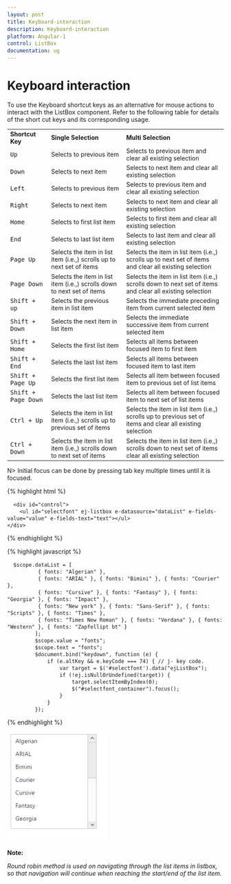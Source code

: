 ```yaml
---
layout: post
title: Keyboard-interaction
description: Keyboard-interaction
platform: Angular-1
control: ListBox
documentation: ug
---
```


# Keyboard interaction

To use the Keyboard shortcut keys as an alternative for mouse actions to interact with the ListBox component. Refer to the following table for details of the short cut keys and its corresponding usage.

<table>
<tr>
<td>
<b>Shortcut Key</b></td><td>
<b>Single Selection</b></td><td>
<b>Multi Selection</b></td></tr>
<tr>
<td>
<kbd>Up</kbd></td><td>
Selects to previous item</td><td>
Selects to previous item and clear all existing selection</td></tr>
<tr>
<td>
<kbd>Down</kbd></td><td>
Selects to next item</td><td>
Selects to next item and clear all existing selection</td></tr>
<tr>
<td>
<kbd>Left</kbd></td><td>
Selects to previous item</td><td>
Selects to previous item and clear all existing selection</td></tr>
<tr>
<td>
<kbd>Right</kbd></td><td>
Selects to next item</td><td>
Selects to next item and clear all existing selection</td></tr>
<tr>
<td>
<kbd>Home</kbd></td><td>
Selects to first list item</td><td>
Selects to first item and clear all existing selection</td></tr>
<tr>
<td>
<kbd>End</kbd></td><td>
Selects to last list item</td><td>
Selects to last item and clear all existing selection</td></tr>
<tr>
<td>
<kbd>Page Up</kbd></td><td>
Selects the item in list item (i.e.,) scrolls up to next set of items</td><td>
Selects the item in list item (i.e.,) scrolls up to next set of items and clear all existing selection</td></tr>
<tr>
<td>
<kbd>Page Down</kbd></td><td>
Selects the item in list item (i.e.,) scrolls down to next set of items</td><td>
Selects the item in list item (i.e.,) scrolls down to next set of items and clear all existing selection</td></tr>
<tr>
<td>
<kbd>Shift + up</kbd></td><td>
Selects the previous item in list item</td><td>
Selects the immediate preceding item from current selected item</td></tr>
<tr>
<td>
<kbd>Shift + Down</kbd></td><td>
Selects the next item in list item</td><td>
Selects the immediate successive item from current selected item</td></tr>
<tr>
<td>
<kbd>Shift + Home</kbd></td><td>
Selects the first list item</td><td>
Selects all items between focused item to first item</td></tr>
<tr>
<td>
<kbd>Shift + End</kbd></td><td>
Selects the last list item</td><td>
Selects all items between focused item to last item</td></tr>
<tr>
<td>
<kbd>Shift + Page Up</kbd></td><td>
Selects the first list item</td><td>
Selects all item between focused item to previous set of list items</td></tr>
<tr>
<td>
<kbd>Shift + Page Down</kbd></td><td>
Selects the last list item</td><td>
Selects all item between focused item to next set of list items</td></tr>
<tr>
<td>
<kbd>Ctrl + Up</kbd></td><td>
Selects the item in list item (i.e.,) scrolls up to previous set of items</td><td>
Selects the item in list item (i.e.,) scrolls up to previous set of items and clear all existing selection</td></tr>
<tr>
<td>
<kbd>Ctrl + Down</kbd></td><td>
Selects the item in list item (i.e.,) scrolls down to next set of items</td><td>
Selects the item in list item (i.e.,) scrolls down to next set of items clear all existing selection</td></tr>
</table>

N> Initial focus can be done by pressing tab key multiple times until it is focused.

{% highlight html %}

      <div id="control">
        <ul id="selectfont" ej-listbox e-datasource="dataList" e-fields-value="value" e-fields-text="text"></ul>
    </div> 

{% endhighlight %}

{% highlight javascript %}

      $scope.dataList = [
              { fonts: "Algerian" },
              { fonts: "ARIAL" }, { fonts: "Bimini" }, { fonts: "Courier" },
              { fonts: "Cursive" }, { fonts: "Fantasy" }, { fonts: "Georgia" }, { fonts: "Impact" },
              { fonts: "New york" }, { fonts: "Sans-Serif" }, { fonts: "Scripts" }, { fonts: "Times" },
              { fonts: "Times New Roman" }, { fonts: "Verdana" }, { fonts: "Western" }, { fonts: "Zapfellipt bt" }
             ];
             $scope.value = "fonts";
             $scope.text = "fonts";
             $document.bind("keydown", function (e) {
                 if (e.altKey && e.keyCode === 74) { // j- key code.
                     var target = $('#selectfont').data("ejListBox");
                     if (!ej.isNullOrUndefined(target)) {
                         target.selectItemByIndex(0);
                         $("#selectfont_container").focus();
                     }
                 }
             });

{% endhighlight %}

![](Keyboard-interaction_Images\Keyboard-interaction_img1.png)

**Note:**
 
 *Round robin method is used on navigating through the list items in listbox, so that navigation will continue when reaching the start/end of the list item.* 

